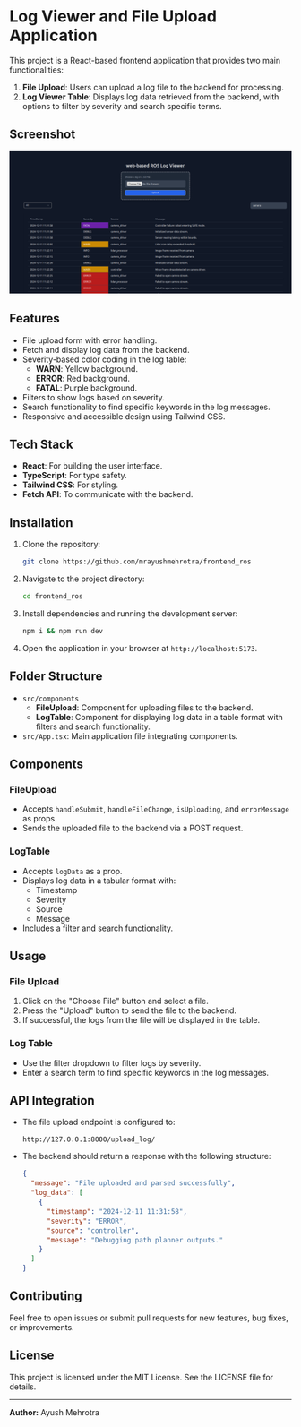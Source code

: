 # Log Viewer and File Upload Application

This project is a React-based frontend application that provides two main functionalities:

1. **File Upload**: Users can upload a log file to the backend for processing.
2. **Log Viewer Table**: Displays log data retrieved from the backend, with options to filter by severity and search specific terms.

## Screenshot 
<img src="./public/screenshot.png" alt="Application Screenshot">
  
## Features

- File upload form with error handling.
- Fetch and display log data from the backend.
- Severity-based color coding in the log table:
  - **WARN**: Yellow background.
  - **ERROR**: Red background.
  - **FATAL**: Purple background.
- Filters to show logs based on severity.
- Search functionality to find specific keywords in the log messages.
- Responsive and accessible design using Tailwind CSS.

## Tech Stack

- **React**: For building the user interface.
- **TypeScript**: For type safety.
- **Tailwind CSS**: For styling.
- **Fetch API**: To communicate with the backend.

## Installation

1. Clone the repository:
   ```bash
   git clone https://github.com/mrayushmehrotra/frontend_ros
   ```

2. Navigate to the project directory:
   ```bash
   cd frontend_ros
   ```

3. Install dependencies and running the development server:
   ```bash
   npm i && npm run dev
   ```

4. Open the application in your browser at `http://localhost:5173`.

## Folder Structure

- `src/components`
  - **FileUpload**: Component for uploading files to the backend.
  - **LogTable**: Component for displaying log data in a table format with filters and search functionality.
- `src/App.tsx`: Main application file integrating components.

## Components

### FileUpload

- Accepts `handleSubmit`, `handleFileChange`, `isUploading`, and `errorMessage` as props.
- Sends the uploaded file to the backend via a POST request.

### LogTable

- Accepts `logData` as a prop.
- Displays log data in a tabular format with:
  - Timestamp
  - Severity
  - Source
  - Message
- Includes a filter and search functionality.

## Usage

### File Upload

1. Click on the "Choose File" button and select a file.
2. Press the "Upload" button to send the file to the backend.
3. If successful, the logs from the file will be displayed in the table.

### Log Table

- Use the filter dropdown to filter logs by severity.
- Enter a search term to find specific keywords in the log messages.

## API Integration

- The file upload endpoint is configured to:
  ```
  http://127.0.0.1:8000/upload_log/
  ```

- The backend should return a response with the following structure:
  ```json
  {
    "message": "File uploaded and parsed successfully",
    "log_data": [
      {
        "timestamp": "2024-12-11 11:31:58",
        "severity": "ERROR",
        "source": "controller",
        "message": "Debugging path planner outputs."
      }
    ]
  }
  ```

## Contributing

Feel free to open issues or submit pull requests for new features, bug fixes, or improvements.

## License

This project is licensed under the MIT License. See the LICENSE file for details.

---

**Author:** Ayush Mehrotra

